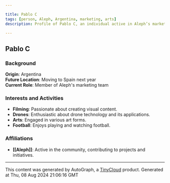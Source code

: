 ```yaml
---

title: Pablo C
tags: [person, Aleph, Argentina, marketing, arts]
description: Profile of Pablo C, an individual active in Aleph’s marketing team and involved in various interests such as filming, drones, and football.

---
```


## Pablo C

### Background
**Origin**: Argentina  
**Future Location**: Moving to Spain next year  
**Current Role**: Member of Aleph's marketing team

### Interests and Activities
- **Filming**: Passionate about creating visual content.
- **Drones**: Enthusiastic about drone technology and its applications.
- **Arts**: Engaged in various art forms.
- **Football**: Enjoys playing and watching football.

### Affiliations
- **[[Aleph]]**: Active in the community, contributing to projects and initiatives.
---
This content was generated by AutoGraph, a [TinyCloud](https://tinycloud.xyz/) product.
Generated at  Thu, 08 Aug 2024 21:06:16 GMT